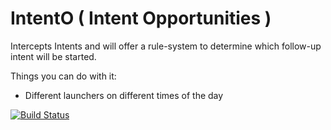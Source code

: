 IntentO ( Intent Opportunities )
================================


Intercepts Intents and will offer a rule-system to determine which follow-up intent will be started.

Things you can do with it:
 - Different launchers on different times of the day


[![Build Status](https://snap-ci.com/ligi/IntentO/branch/master/build_image)](https://snap-ci.com/ligi/IntentO/branch/master)

